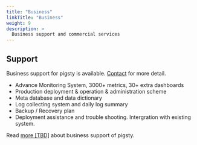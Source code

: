 ```yaml
---
title: "Business"
linkTitle: "Business"
weight: 9
description: >
  Business support and commercial services
---
```


## Support

Business support for pigsty is available. [Contact](mailto:fengruohang@outlook.com) for more detail.

* Advance Monitoring System, 3000+ metrics, 30+ extra dashboards
* Production  deployment & operation & administration scheme
* Meta database and data dictionary
* Log collecting system and daily log summary
* Backup / Recovery plan
* Deployment assistance and trouble shooting. Intergration with existing system.

Read [more [TBD]](doc/enterprise.md) about business support of pigsty.


